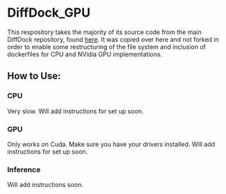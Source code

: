 # DiffDock_GPU

This respository takes the majority of its source code from the main DiffDock repository, found [here](https://github.com/gcorso/DiffDock).
It was copied over here and not forked in order to enable some restructuring of the file system and inclusion of dockerfiles for CPU and NVidia GPU implementations.

## How to Use:

### CPU 
Very slow.
Will add instructions for set up soon.


### GPU 
Only works on Cuda.
Make sure you have your drivers installed.
Will add instructions for set up soon. 

### Inference 
Will add instructions soon.
